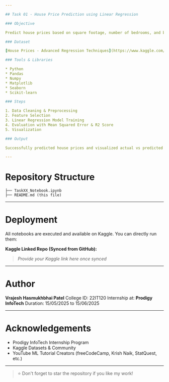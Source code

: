 ```yaml
---

## Task 01 - House Price Prediction using Linear Regression

### Objective

Predict house prices based on square footage, number of bedrooms, and bathrooms using Linear Regression.

### Dataset

[House Prices - Advanced Regression Techniques](https://www.kaggle.com/c/house-prices-advanced-regression-techniques/data)

### Tools & Libraries

* Python
* Pandas
* Numpy
* Matplotlib
* Seaborn
* Scikit-learn

### Steps

1. Data Cleaning & Preprocessing
2. Feature Selection
3. Linear Regression Model Training
4. Evaluation with Mean Squared Error & R2 Score
5. Visualization

### Output

Successfully predicted house prices and visualized actual vs predicted prices.

---
```


# Repository Structure 

```
├── TaskXX_Notebook.ipynb
├── README.md (this file)
```

---

# Deployment

All notebooks are executed and available on Kaggle. You can directly run them:

**Kaggle Linked Repo (Synced from GitHub):**

> *Provide your Kaggle link here once synced*

---

# Author

**Vrajesh Hasmukhbhai Patel**
College ID: 22IT120
Internship at: **Prodigy InfoTech**
Duration: 15/05/2025 to 15/06/2025

---

# Acknowledgements

* Prodigy InfoTech Internship Program
* Kaggle Datasets & Community
* YouTube ML Tutorial Creators (freeCodeCamp, Krish Naik, StatQuest, etc.)

---

> ⭐ Don't forget to star the repository if you like my work!
